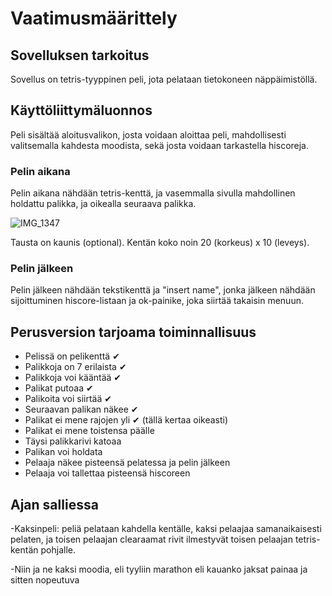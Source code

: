 # Vaatimusmäärittely

## Sovelluksen tarkoitus

Sovellus on tetris-tyyppinen peli, jota pelataan tietokoneen näppäimistöllä.

## Käyttöliittymäluonnos

Peli sisältää aloitusvalikon, josta voidaan aloittaa peli, mahdollisesti valitsemalla kahdesta moodista, sekä josta voidaan tarkastella hiscoreja.

### Pelin aikana

Pelin aikana nähdään tetris-kenttä, ja vasemmalla sivulla mahdollinen holdattu palikka, ja oikealla seuraava palikka. 

![IMG_1347](https://user-images.githubusercontent.com/78031592/142070744-e95d8630-cb1a-4ad9-8141-0ef4a0390ae5.JPG)

Tausta on kaunis (optional). Kentän koko noin 20 (korkeus) x 10 (leveys).


### Pelin jälkeen

Pelin jälkeen nähdään tekstikenttä ja "insert name", jonka jälkeen nähdään sijoittuminen hiscore-listaan ja ok-painike, joka siirtää takaisin menuun.

## Perusversion tarjoama toiminnallisuus

- Pelissä on pelikenttä ✔
- Palikkoja on 7 erilaista ✔
- Palikkoja voi kääntää ✔
- Palikat putoaa ✔
- Palikoita voi siirtää ✔
- Seuraavan palikan näkee ✔
- Palikat ei mene rajojen yli ✔ (tällä kertaa oikeasti)
- Palikat ei mene toistensa päälle
- Täysi palikkarivi katoaa
- Palikan voi holdata
- Pelaaja näkee pisteensä pelatessa ja pelin jälkeen
- Pelaaja voi tallettaa pisteensä hiscoreen

## Ajan salliessa


-Kaksinpeli: peliä pelataan kahdella kentälle, kaksi pelaajaa samanaikaisesti pelaten, ja toisen pelaajan clearaamat rivit ilmestyvät toisen pelaajan tetris-kentän pohjalle.

-Niin ja ne kaksi moodia, eli tyyliin marathon eli kauanko jaksat painaa ja sitten nopeutuva
